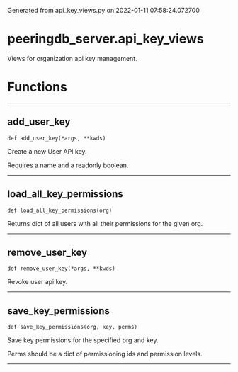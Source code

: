 Generated from api_key_views.py on 2022-01-11 07:58:24.072700

# peeringdb_server.api_key_views

Views for organization api key management.

# Functions
---

## add_user_key
`def add_user_key(*args, **kwds)`

Create a new User API key.

Requires a name and a readonly boolean.

---
## load_all_key_permissions
`def load_all_key_permissions(org)`

Returns dict of all users with all their permissions for
the given org.

---
## remove_user_key
`def remove_user_key(*args, **kwds)`

Revoke user api key.

---
## save_key_permissions
`def save_key_permissions(org, key, perms)`

Save key permissions for the specified org and key.

Perms should be a dict of permissioning ids and permission levels.

---